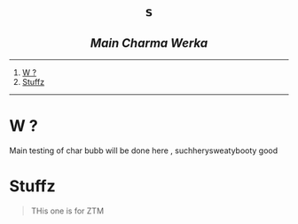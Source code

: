 
<h1 align="center"><code> s </code></h1>
<h2 align="center"><i> Main Charma Werka </i></h2>

---- 
1. [W ?](#w-)
2. [Stuffz](#stuffz)

----

# W ?

Main testing of char bubb will be done here , suchherysweatybooty good 

# Stuffz 

> THis one is for ZTM